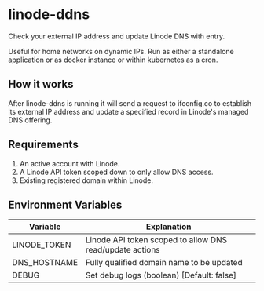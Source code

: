 # linode-ddns

Check your external IP address and update Linode DNS with entry.

Useful for home networks on dynamic IPs. Run as either a standalone application or as docker instance or within kubernetes as a cron.

## How it works

After linode-ddns is running it will send a request to ifconfig.co to establish its external IP address and update a specified record in Linode's managed DNS offering.

## Requirements

1. An active account with Linode.
2. A Linode API token scoped down to only allow DNS access.
3. Existing registered domain within Linode.

## Environment Variables

| Variable                 | Explanation                                                |
|--------------------------|------------------------------------------------------------|
| LINODE_TOKEN             | Linode API token scoped to allow DNS read/update actions   |
| DNS_HOSTNAME             | Fully qualified domain name to be updated                  |
| DEBUG                    | Set debug logs (boolean) [Default: false]                  |